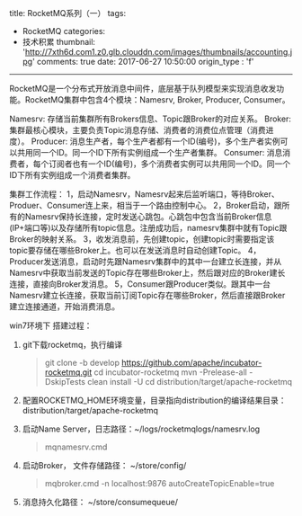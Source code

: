 title: RocketMQ系列（一）
tags:
  - RocketMQ
categories:
  - 技术积累
thumbnail: 'http://7xth6d.com1.z0.glb.clouddn.com/images/thumbnails/accounting.jpg'
comments: true
date: 2017-06-27 10:50:00
origin_type : 'f'

---
RocketMQ是一个分布式开放消息中间件，底层基于队列模型来实现消息收发功能。RocketMQ集群中包含4个模块：Namesrv, Broker, Producer, Consumer。

Namesrv: 存储当前集群所有Brokers信息、Topic跟Broker的对应关系。
Broker: 集群最核心模块，主要负责Topic消息存储、消费者的消费位点管理（消费进度）。
Producer: 消息生产者，每个生产者都有一个ID(编号)，多个生产者实例可以共用同一个ID。同一个ID下所有实例组成一个生产者集群。
Consumer: 消息消费者，每个订阅者也有一个ID(编号)，多个消费者实例可以共用同一个ID。同一个ID下所有实例组成一个消费者集群。

集群工作流程：
1，启动Namesrv，Namesrv起来后监听端口，等待Broker、Produer、Consumer连上来，相当于一个路由控制中心。
2，Broker启动，跟所有的Namesrv保持长连接，定时发送心跳包。心跳包中包含当前Broker信息(IP+端口等)以及存储所有topic信息。注册成功后，namesrv集群中就有Topic跟Broker的映射关系。
3，收发消息前，先创建topic，创建topic时需要指定该topic要存储在哪些Broker上。也可以在发送消息时自动创建Topic。
4，Producer发送消息，启动时先跟Namesrv集群中的其中一台建立长连接，并从Namesrv中获取当前发送的Topic存在哪些Broker上，然后跟对应的Broker建长连接，直接向Broker发消息。
5，Consumer跟Producer类似。跟其中一台Namesrv建立长连接，获取当前订阅Topic存在哪些Broker，然后直接跟Broker建立连接通道，开始消费消息。

win7环境下 搭建过程：
1. git下载rocketmq，执行编译

    > git clone -b develop https://github.com/apache/incubator-rocketmq.git
    > cd incubator-rocketmq
    > mvn -Prelease-all -DskipTests clean install -U
    > cd distribution/target/apache-rocketmq

2. 配置ROCKETMQ_HOME环境变量，目录指向distribution的编译结果目录：distribution/target/apache-rocketmq

3. 启动Name Server，日志路径：~/logs/rocketmqlogs/namesrv.log

    > mqnamesrv.cmd

4. 启动Broker， 文件存储路径： ~/store/config/

    > mqbroker.cmd -n localhost:9876 autoCreateTopicEnable=true

5. 消息持久化路径： ~/store/consumequeue/<Topic>
